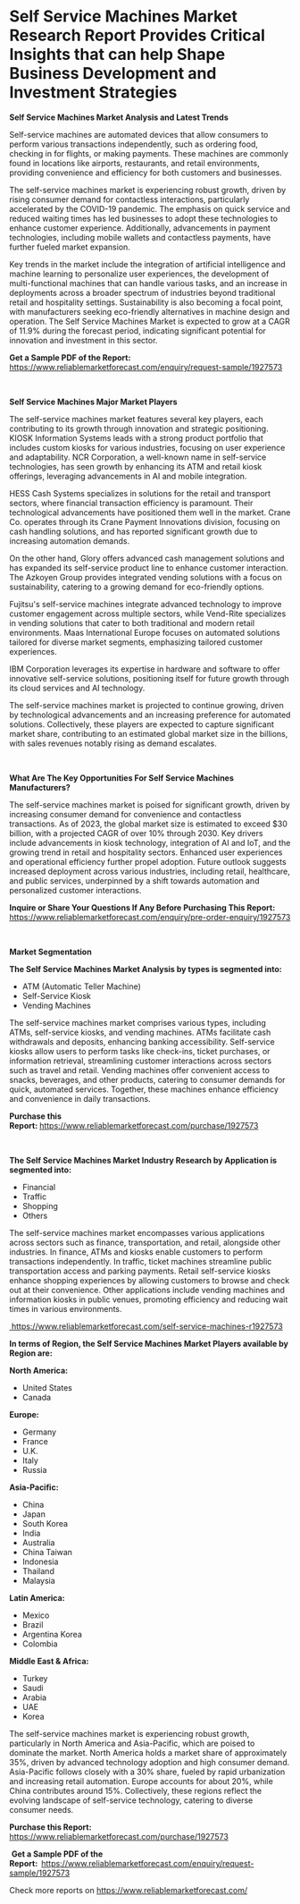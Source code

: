 <p><h1>Self Service Machines Market Research Report Provides Critical Insights that can help Shape Business Development and Investment Strategies</h1></p><p><strong>Self Service Machines Market Analysis and Latest Trends</strong></p>
<p><p>Self-service machines are automated devices that allow consumers to perform various transactions independently, such as ordering food, checking in for flights, or making payments. These machines are commonly found in locations like airports, restaurants, and retail environments, providing convenience and efficiency for both customers and businesses.</p><p>The self-service machines market is experiencing robust growth, driven by rising consumer demand for contactless interactions, particularly accelerated by the COVID-19 pandemic. The emphasis on quick service and reduced waiting times has led businesses to adopt these technologies to enhance customer experience. Additionally, advancements in payment technologies, including mobile wallets and contactless payments, have further fueled market expansion.</p><p>Key trends in the market include the integration of artificial intelligence and machine learning to personalize user experiences, the development of multi-functional machines that can handle various tasks, and an increase in deployments across a broader spectrum of industries beyond traditional retail and hospitality settings. Sustainability is also becoming a focal point, with manufacturers seeking eco-friendly alternatives in machine design and operation. The Self Service Machines Market is expected to grow at a CAGR of 11.9% during the forecast period, indicating significant potential for innovation and investment in this sector.</p></p>
<p><strong>Get a Sample PDF of the Report:&nbsp;</strong> <a href="https://www.reliablemarketforecast.com/enquiry/request-sample/1927573?utm_campaign=2124&utm_medium=2&utm_source=Github&utm_content=ia&utm_term=15022025&utm_id=self-service-machines">https://www.reliablemarketforecast.com/enquiry/request-sample/1927573</a></p>
<p>&nbsp;</p>
<p><strong>Self Service Machines Major Market Players</strong></p>
<p><p>The self-service machines market features several key players, each contributing to its growth through innovation and strategic positioning. KIOSK Information Systems leads with a strong product portfolio that includes custom kiosks for various industries, focusing on user experience and adaptability. NCR Corporation, a well-known name in self-service technologies, has seen growth by enhancing its ATM and retail kiosk offerings, leveraging advancements in AI and mobile integration.</p><p>HESS Cash Systems specializes in solutions for the retail and transport sectors, where financial transaction efficiency is paramount. Their technological advancements have positioned them well in the market. Crane Co. operates through its Crane Payment Innovations division, focusing on cash handling solutions, and has reported significant growth due to increasing automation demands.</p><p>On the other hand, Glory offers advanced cash management solutions and has expanded its self-service product line to enhance customer interaction. The Azkoyen Group provides integrated vending solutions with a focus on sustainability, catering to a growing demand for eco-friendly options.</p><p>Fujitsu's self-service machines integrate advanced technology to improve customer engagement across multiple sectors, while Vend-Rite specializes in vending solutions that cater to both traditional and modern retail environments. Maas International Europe focuses on automated solutions tailored for diverse market segments, emphasizing tailored customer experiences.</p><p>IBM Corporation leverages its expertise in hardware and software to offer innovative self-service solutions, positioning itself for future growth through its cloud services and AI technology.</p><p>The self-service machines market is projected to continue growing, driven by technological advancements and an increasing preference for automated solutions. Collectively, these players are expected to capture significant market share, contributing to an estimated global market size in the billions, with sales revenues notably rising as demand escalates.</p></p>
<p>&nbsp;</p>
<p><strong>What Are The Key Opportunities For Self Service Machines Manufacturers?</strong></p>
<p><p>The self-service machines market is poised for significant growth, driven by increasing consumer demand for convenience and contactless transactions. As of 2023, the global market size is estimated to exceed $30 billion, with a projected CAGR of over 10% through 2030. Key drivers include advancements in kiosk technology, integration of AI and IoT, and the growing trend in retail and hospitality sectors. Enhanced user experiences and operational efficiency further propel adoption. Future outlook suggests increased deployment across various industries, including retail, healthcare, and public services, underpinned by a shift towards automation and personalized customer interactions.</p></p>
<p><strong>Inquire or Share Your Questions If Any Before Purchasing This Report:</strong> <a href="https://www.reliablemarketforecast.com/enquiry/pre-order-enquiry/1927573?utm_campaign=2124&utm_medium=2&utm_source=Github&utm_content=ia&utm_term=15022025&utm_id=self-service-machines">https://www.reliablemarketforecast.com/enquiry/pre-order-enquiry/1927573</a></p>
<p>&nbsp;</p>
<p><strong>Market Segmentation</strong></p>
<p><strong>The Self Service Machines Market Analysis by types is segmented into:</strong></p>
<p><ul><li>ATM (Automatic Teller Machine)</li><li>Self-Service Kiosk</li><li>Vending Machines</li></ul></p>
<p><p>The self-service machines market comprises various types, including ATMs, self-service kiosks, and vending machines. ATMs facilitate cash withdrawals and deposits, enhancing banking accessibility. Self-service kiosks allow users to perform tasks like check-ins, ticket purchases, or information retrieval, streamlining customer interactions across sectors such as travel and retail. Vending machines offer convenient access to snacks, beverages, and other products, catering to consumer demands for quick, automated services. Together, these machines enhance efficiency and convenience in daily transactions.</p></p>
<p><strong>Purchase this Report:&nbsp;</strong><a href="https://www.reliablemarketforecast.com/purchase/1927573?utm_campaign=2124&utm_medium=2&utm_source=Github&utm_content=ia&utm_term=15022025&utm_id=self-service-machines">https://www.reliablemarketforecast.com/purchase/1927573</a></p>
<p>&nbsp;</p>
<p><strong>The Self Service Machines Market Industry Research by Application is segmented into:</strong></p>
<p><ul><li>Financial</li><li>Traffic</li><li>Shopping</li><li>Others</li></ul></p>
<p><p>The self-service machines market encompasses various applications across sectors such as finance, transportation, and retail, alongside other industries. In finance, ATMs and kiosks enable customers to perform transactions independently. In traffic, ticket machines streamline public transportation access and parking payments. Retail self-service kiosks enhance shopping experiences by allowing customers to browse and check out at their convenience. Other applications include vending machines and information kiosks in public venues, promoting efficiency and reducing wait times in various environments.</p></p>
<p><a href="https://www.reliablemarketforecast.com/self-service-machines-r1927573?utm_campaign=2124&utm_medium=2&utm_source=Github&utm_content=ia&utm_term=15022025&utm_id=self-service-machines">&nbsp;https://www.reliablemarketforecast.com/self-service-machines-r1927573</a></p>
<p><strong>In terms of Region, the Self Service Machines Market Players available by Region are:</strong></p>
<p>
    <p> <strong> North America: </strong>
        <ul>
            <li>United States</li>
            <li>Canada</li>
        </ul>
        </p> 
    <p> <strong> Europe: </strong>
        <ul>
            <li>Germany</li>
            <li>France</li>
            <li>U.K.</li>
            <li>Italy</li>
            <li>Russia</li>
        </ul>
        </p> 
    <p> <strong> Asia-Pacific: </strong>
        <ul>
            <li>China</li>
            <li>Japan</li>
            <li>South Korea</li>
            <li>India</li>
            <li>Australia</li>
            <li>China Taiwan</li>
            <li>Indonesia</li>
            <li>Thailand</li>
            <li>Malaysia</li>
        </ul>
        </p> 
    <p> <strong> Latin America: </strong>
        <ul>
            <li>Mexico</li>
            <li>Brazil</li>
            <li>Argentina Korea</li>
            <li>Colombia</li>
        </ul>
        </p> 
    <p> <strong> Middle East & Africa: </strong>
        <ul>
            <li>Turkey</li>
            <li>Saudi</li>
            <li>Arabia</li>
            <li>UAE</li>
            <li>Korea</li>
        </ul>
    </p>
    </p>
<p><p>The self-service machines market is experiencing robust growth, particularly in North America and Asia-Pacific, which are poised to dominate the market. North America holds a market share of approximately 35%, driven by advanced technology adoption and high consumer demand. Asia-Pacific follows closely with a 30% share, fueled by rapid urbanization and increasing retail automation. Europe accounts for about 20%, while China contributes around 15%. Collectively, these regions reflect the evolving landscape of self-service technology, catering to diverse consumer needs.</p></p>
<p><strong>Purchase this Report: </strong><a href="https://www.reliablemarketforecast.com/purchase/1927573?utm_campaign=2124&utm_medium=2&utm_source=Github&utm_content=ia&utm_term=15022025&utm_id=self-service-machines">https://www.reliablemarketforecast.com/purchase/1927573</a></p>
<p>&nbsp;<strong>Get a Sample PDF of the Report:&nbsp;&nbsp;</strong><a href="https://www.reliablemarketforecast.com/enquiry/request-sample/1927573?utm_campaign=2124&utm_medium=2&utm_source=Github&utm_content=ia&utm_term=15022025&utm_id=self-service-machines">https://www.reliablemarketforecast.com/enquiry/request-sample/1927573</a></p>
<p><strong></strong></p>
<p>Check more reports on <a href="https://www.reliablemarketforecast.com/?utm_campaign=2124&utm_medium=2&utm_source=Github&utm_content=ia&utm_term=15022025&utm_id=self-service-machines">https://www.reliablemarketforecast.com/</a></p>